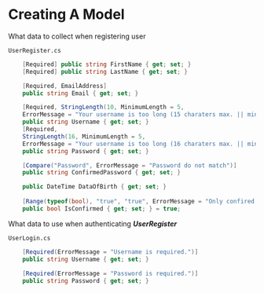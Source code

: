 # Creating A Model

What data to collect when registering user

``UserRegister.cs``

```c#
    [Required] public string FirstName { get; set; }
    [Required] public string LastName { get; set; }

    [Required, EmailAddress] 
    public string Email { get; set; }

    [Required, StringLength(10, MinimumLength = 5, 
    ErrorMessage = "Your username is too long (15 charaters max. || min of 5)")]
    public string Username { get; set; }
    [Required,
    StringLength(16, MinimumLength = 5,
    ErrorMessage = "Your username is too long (16 charaters max. || min of 5)")]
    public string Password { get; set; }

    [Compare("Password", ErrorMessage = "Password do not match")]
    public string ConfirmedPassword { get; set; }

    public DateTime DataOfBirth { get; set; }
    
    [Range(typeof(bool), "true", "true", ErrorMessage = "Only confired users can create account")]
    public bool IsConfirmed { get; set; } = true;
```

What data to use when authenticating ***UserRegister***

```UserLogin.cs```

```c#
    [Required(ErrorMessage = "Username is required.")]
    public string Username { get; set; }
    
    [Required(ErrorMessage = "Password is required.")]
    public string Password { get; set; }
```